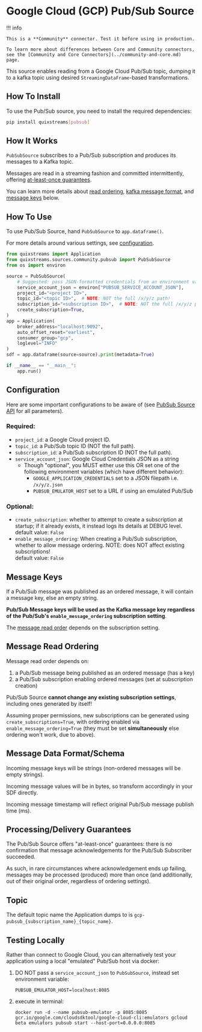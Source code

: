 # Google Cloud (GCP) Pub/Sub Source

!!! info

    This is a **Community** connector. Test it before using in production.

    To learn more about differences between Core and Community connectors, see the [Community and Core Connectors](../community-and-core.md) page.

This source enables reading from a Google Cloud Pub/Sub topic, dumping it to a
kafka topic using desired `StreamingDataFrame`-based transformations.

## How To Install

To use the Pub/Sub source, you need to install the required dependencies:

```bash
pip install quixstreams[pubsub]
```

## How It Works

`PubSubSource` subscribes to a Pub/Sub subscription and produces its messages to a Kafka topic. 

Messages are read in a streaming fashion and committed intermittently, offering 
[at-least-once guarantees](#processingdelivery-guarantees).

You can learn more details about 
[read ordering](#message-read-ordering), 
[kafka message format](#message-data-formatschema), and 
[message keys](#message-keys) below.

## How To Use

To use Pub/Sub Source, hand `PubSubSource` to `app.dataframe()`.

For more details around various settings, see [configuration](#configuration).

```python
from quixstreams import Application
from quixstreams.sources.community.pubsub import PubSubSource
from os import environ

source = PubSubSource(
    # Suggested: pass JSON-formatted credentials from an environment variable.
    service_account_json = environ["PUBSUB_SERVICE_ACCOUNT_JSON"],
    project_id="<project ID>",
    topic_id="<topic ID>",  # NOTE: NOT the full /x/y/z path!
    subscription_id="<subscription ID>",  # NOTE: NOT the full /x/y/z path!
    create_subscription=True,
)
app = Application(
    broker_address="localhost:9092",
    auto_offset_reset="earliest",
    consumer_group="gcp",
    loglevel="INFO"
)
sdf = app.dataframe(source=source).print(metadata=True)

if __name__ == "__main__":
    app.run()
```

## Configuration

Here are some important configurations to be aware of (see [PubSub Source API](../../api-reference/sources.md#pubsubsource) for all parameters).

### Required:

- `project_id`: a Google Cloud project ID.
- `topic_id`: a Pub/Sub topic ID (NOT the full path).
- `subscription_id`: a Pub/Sub subscription ID (NOT the full path).
- `service_account_json`: Google Cloud Credentials JSON as a string
    - Though "optional", you MUST either use this OR set one of the following
      environment variables (which have different behavior):
        - `GOOGLE_APPLICATION_CREDENTIALS` set to a JSON filepath i.e. `/x/y/z.json`
        - `PUBSUB_EMULATOR_HOST` set to a URL if using an emulated Pub/Sub

### Optional:

- `create_subscription`: whether to attempt to create a subscription at
  startup; if it already exists, it instead logs its details at DEBUG level.    
default value: `False`
- `enable_message_ordering`: When creating a Pub/Sub subscription, whether
  to allow message ordering. NOTE: does NOT affect existing subscriptions!    
default value: `False`

## Message Keys

If a Pub/Sub message was published as an ordered message, it will contain a 
message key, else an empty string.

**Pub/Sub Message keys will be used as the Kafka message key
regardless of the Pub/Sub's `enable_message_ordering` subscription setting**.

The [message read order](#message-read-ordering) depends on the subscription setting.

## Message Read Ordering

Message read order depends on:

1. a Pub/Sub message being published as an ordered message (has a key)
2. a Pub/Sub subscription enabling ordered messages (set at subscription creation)

Pub/Sub Source **cannot change any existing subscription settings**, including ones 
generated by itself!

Assuming proper permissions, new subscriptions can be generated using `create_subscriptions=True`, 
with ordering enabled via `enable_message_ordering=True` (they must be set **simultaneously**
 else ordering won't work, due to above).

## Message Data Format/Schema

Incoming message keys will be strings (non-ordered messages will be empty strings).

Incoming message values will be in bytes, so transform accordingly in your SDF directly.

Incoming message timestamp will reflect original Pub/Sub message publish time (ms).

## Processing/Delivery Guarantees

The Pub/Sub Source offers "at-least-once" guarantees: there is no confirmation that
message acknowledgements for the Pub/Sub Subscriber succeeded.

As such, in rare circumstances where acknowledgement ends up failing, messages may be 
processed (produced) more than once (and additionally, out of their original order, 
regardless of ordering settings).
    
## Topic

The default topic name the Application dumps to is `gcp-pubsub_{subscription_name}_{topic_name}`.


## Testing Locally

Rather than connect to Google Cloud, you can alternatively test your application using 
a local "emulated" Pub/Sub host via docker:

1. DO NOT pass a `service_account_json` to `PubSubSource`, instead set environment variable:
    
    `PUBSUB_EMULATOR_HOST=localhost:8085`

2. execute in terminal:

    `docker run -d --name pubsub-emulator -p 8085:8085 gcr.io/google.com/cloudsdktool/google-cloud-cli:emulators gcloud beta emulators pubsub start --host-port=0.0.0.0:8085`
